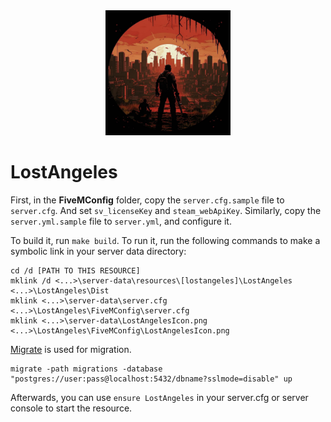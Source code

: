 <div align="center">
  <img src="FiveMConfig/LostAngelesIcon_Full.jpg" width="200px"/>  
</div>

<h1>LostAngeles</h1>

First, in the **FiveMConfig** folder, copy the `server.cfg.sample` file to `server.cfg`. And set `sv_licenseKey` and `steam_webApiKey`. Similarly, copy the `server.yml.sample` file to `server.yml`, and configure it.

To build it, run `make build`. To run it, run the following commands to make a symbolic link in your server data directory:

```dos
cd /d [PATH TO THIS RESOURCE]
mklink /d <...>\server-data\resources\[lostangeles]\LostAngeles <...>\LostAngeles\Dist
mklink <...>\server-data\server.cfg <...>\LostAngeles\FiveMConfig\server.cfg
mklink <...>\server-data\LostAngelesIcon.png <...>\LostAngeles\FiveMConfig\LostAngelesIcon.png
```

[Migrate](https://github.com/golang-migrate/migrate) is used for migration.

```dos
migrate -path migrations -database "postgres://user:pass@localhost:5432/dbname?sslmode=disable" up
```

Afterwards, you can use `ensure LostAngeles` in your server.cfg or server console to start the resource.